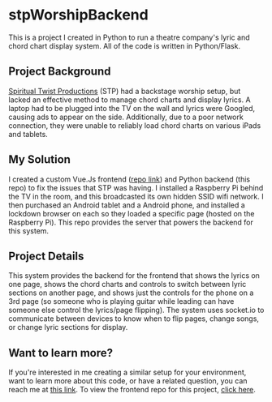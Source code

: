 # stpWorshipBackend

This is a project I created in Python to run a theatre company's lyric and chord chart display system. All of the code is written in Python/Flask.

## Project Background

[Spiritual Twist Productions](https://spiritualtwist.com/) (STP) had a backstage worship setup, but lacked an effective method to manage chord charts and display lyrics. A laptop had to be plugged into the TV on the wall and lyrics were Googled, causing ads to appear on the side. Additionally, due to a poor network connection, they were unable to reliably load chord charts on various iPads and tablets.

## My Solution

I created a custom Vue.Js frontend ([repo link](https://github.com/lsecyber/stp-worship)) and Python backend (this repo) to fix the issues that STP was having. I installed a Raspberry Pi behind the TV in the room, and this broadcasted its own hidden SSID wifi network. I then purchased an Android tablet and a Android phone, and installed a lockdown browser on each so they loaded a specific page (hosted on the Raspberry Pi). This repo provides the server that powers the backend for this system.

## Project Details

This system provides the backend for the frontend that shows the lyrics on one page, shows the chord charts and controls to switch between lyric sections on another page, and shows just the controls for the phone on a 3rd page (so someone who is playing guitar while leading can have someone else control the lyrics/page flipping). The system uses socket.io to communicate between devices to know when to flip pages, change songs, or change lyric sections for display.

## Want to learn more?

If you're interested in me creating a similar setup for your environment, want to learn more about this code, or have a related question, you can reach me at [this link](https://lukeertzberger.com/contact). To view the frontend repo for this project, [click here](https://github.com/lsecyber/stp-worship).
